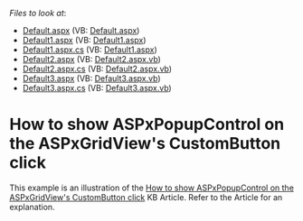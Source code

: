 <!-- default file list -->
*Files to look at*:

* [Default.aspx](./CS/WebSite/Default.aspx) (VB: [Default.aspx](./VB/WebSite/Default.aspx))
* [Default1.aspx](./CS/WebSite/Default1.aspx) (VB: [Default1.aspx](./VB/WebSite/Default1.aspx))
* [Default1.aspx.cs](./CS/WebSite/Default1.aspx.cs) (VB: [Default1.aspx](./VB/WebSite/Default1.aspx))
* [Default2.aspx](./CS/WebSite/Default2.aspx) (VB: [Default2.aspx.vb](./VB/WebSite/Default2.aspx.vb))
* [Default2.aspx.cs](./CS/WebSite/Default2.aspx.cs) (VB: [Default2.aspx.vb](./VB/WebSite/Default2.aspx.vb))
* [Default3.aspx](./CS/WebSite/Default3.aspx) (VB: [Default3.aspx.vb](./VB/WebSite/Default3.aspx.vb))
* [Default3.aspx.cs](./CS/WebSite/Default3.aspx.cs) (VB: [Default3.aspx.vb](./VB/WebSite/Default3.aspx.vb))
<!-- default file list end -->
# How to show ASPxPopupControl on the ASPxGridView's CustomButton click


<p>This example is an illustration of the <a href="https://www.devexpress.com/Support/Center/p/KA18671">How to show ASPxPopupControl on the ASPxGridView's CustomButton click</a> KB Article. Refer to the Article for an explanation.</p>

<br/>


